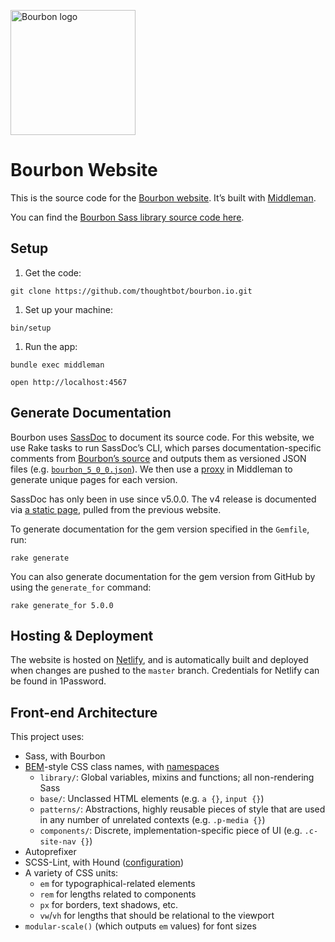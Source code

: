 [<img src="http://images.thoughtbot.com/bourbon/bourbon-logo.svg" width="200" alt="Bourbon logo">][Bourbon website]

# Bourbon Website

This is the source code for the [Bourbon website]. It’s built with [Middleman].

You can find the [Bourbon Sass library source code here][library repo].

[Bourbon website]: http://www.bourbon.io/
[Middleman]: https://middlemanapp.com/
[library repo]: https://github.com/thoughtbot/bourbon

## Setup

1. Get the code:

  ```
  git clone https://github.com/thoughtbot/bourbon.io.git
  ```

1. Set up your machine:

  ```
  bin/setup
  ```

1. Run the app:

  ```
  bundle exec middleman
  ```

  ```
  open http://localhost:4567
  ```

## Generate Documentation

Bourbon uses [SassDoc] to document its source code. For this website, we use
Rake tasks to run SassDoc’s CLI, which parses documentation-specific comments
from [Bourbon’s source] and outputs them as versioned JSON files
(e.g. [`bourbon_5_0_0.json`]). We then use a [proxy] in Middleman to generate
unique pages for each version.

SassDoc has only been in use since v5.0.0. The v4 release is documented
via [a static page][v4], pulled from the previous website.

To generate documentation for the gem version specified in the `Gemfile`, run:

  ```
  rake generate
  ```

You can also generate documentation for the gem version from GitHub by using the
`generate_for` command:

  ```
  rake generate_for 5.0.0
  ```

[SassDoc]: http://sassdoc.com/
[Bourbon’s source]: https://github.com/thoughtbot/bourbon/
[`bourbon_5_0_0.json`]: data/bourbon_5_0_0.json
[proxy]: https://middlemanapp.com/advanced/dynamic_pages/
[v4]: source/docs/4.2.7/index.html.erb

## Hosting & Deployment

The website is hosted on [Netlify], and is automatically built and deployed when
changes are pushed to the `master` branch. Credentials for Netlify can be found
in 1Password.

[Netlify]: https://www.netlify.com/

## Front-end Architecture

This project uses:

- Sass, with Bourbon
- [BEM]-style CSS class names, with [namespaces]
  - `library/`: Global variables, mixins and functions; all non-rendering Sass
  - `base/`: Unclassed HTML elements (e.g. `a {}`, `input {}`)
  - `patterns/`: Abstractions, highly reusable pieces of style that are used in
    any number of unrelated contexts (e.g. `.p-media {}`)
  - `components/`: Discrete, implementation-specific piece of UI
    (e.g. `.c-site-nav {}`)
- Autoprefixer
- SCSS-Lint, with Hound ([configuration](.scss-lint.yml))
- A variety of CSS units:
  - `em` for typographical-related elements
  - `rem` for lengths related to components
  - `px` for borders, text shadows, etc.
  - `vw`/`vh` for lengths that should be relational to the viewport
- `modular-scale()` (which outputs `em` values) for font sizes

[BEM]: http://csswizardry.com/2013/01/mindbemding-getting-your-head-round-bem-syntax/
[namespaces]: http://csswizardry.com/2015/03/more-transparent-ui-code-with-namespaces/
